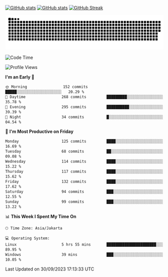 [![GitHub stats](https://github-readme-stats.vercel.app/api?username=aurelioklv&card_width=500&show_icons=true&rank_icon=github&theme=solarized-dark#gh-dark-mode-only)](https://github.com/anuraghazra/github-readme-stats#gh-dark-mode-only)
[![GitHub stats](https://github-readme-stats.vercel.app/api?username=aurelioklv&card_width=500&show_icons=true&rank_icon=github&theme=buefy#gh-light-mode-only)](https://github.com/anuraghazra/github-readme-stats#gh-light-mode-only)
[![GitHub Streak](https://streak-stats.demolab.com/?user=aurelioklv&card_width=336&theme=solarized-dark)](https://git.io/streak-stats)

<picture>
  <source media="(prefers-color-scheme: dark)" srcset="https://raw.githubusercontent.com/aurelioklv/aurelioklv/snake-output/github-contribution-grid-snake-dark.svg">
  <source media="(prefers-color-scheme: light)" srcset="https://raw.githubusercontent.com/aurelioklv/aurelioklv/snake-output/github-contribution-grid-snake.svg">
  <img alt="github contribution grid snake animation" src="https://raw.githubusercontent.com/aurelioklv/aurelioklv/snake-output/github-contribution-grid-snake.svg">
</picture>

<!--START_SECTION:waka-->
![Code Time](http://img.shields.io/badge/Code%20Time-159%20hrs%208%20mins-blue)

![Profile Views](http://img.shields.io/badge/Profile%20Views-13-blue)

**I'm an Early 🐤** 

```text
🌞 Morning                152 commits         █████░░░░░░░░░░░░░░░░░░░░   20.29 % 
🌆 Daytime                268 commits         █████████░░░░░░░░░░░░░░░░   35.78 % 
🌃 Evening                295 commits         ██████████░░░░░░░░░░░░░░░   39.39 % 
🌙 Night                  34 commits          █░░░░░░░░░░░░░░░░░░░░░░░░   04.54 % 
```
📅 **I'm Most Productive on Friday** 

```text
Monday                   125 commits         ████░░░░░░░░░░░░░░░░░░░░░   16.69 % 
Tuesday                  68 commits          ██░░░░░░░░░░░░░░░░░░░░░░░   09.08 % 
Wednesday                114 commits         ████░░░░░░░░░░░░░░░░░░░░░   15.22 % 
Thursday                 117 commits         ████░░░░░░░░░░░░░░░░░░░░░   15.62 % 
Friday                   132 commits         ████░░░░░░░░░░░░░░░░░░░░░   17.62 % 
Saturday                 94 commits          ███░░░░░░░░░░░░░░░░░░░░░░   12.55 % 
Sunday                   99 commits          ███░░░░░░░░░░░░░░░░░░░░░░   13.22 % 
```


📊 **This Week I Spent My Time On** 

```text
🕑︎ Time Zone: Asia/Jakarta

💻 Operating System: 
Linux                    5 hrs 55 mins       ██████████████████████░░░   89.95 % 
Windows                  39 mins             ███░░░░░░░░░░░░░░░░░░░░░░   10.05 % 
```


 Last Updated on 30/09/2023 17:13:33 UTC
<!--END_SECTION:waka-->
